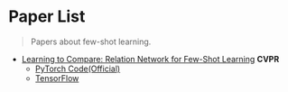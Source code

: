 # Paper List
> Papers about few-shot learning. 

- [Learning to Compare: Relation Network for Few-Shot Learning](https://arxiv.org/abs/1711.06025) **CVPR**
  - [PyTorch Code(Official)](https://github.com/lzrobots/LearningToCompare_ZSL)
  - [TensorFlow](https://github.com/prolearner/LearningToCompareTF)
